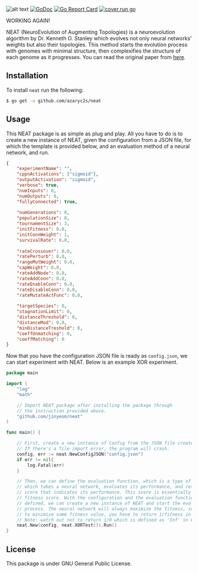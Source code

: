 ![alt text](https://github.com/azaryc2s/neat/blob/master/banner.png "neat")
[![GoDoc](https://godoc.org/github.com/azaryc2s/neat?status.svg)](https://godoc.org/github.com/azaryc2s/neat)
[![Go Report Card](https://goreportcard.com/badge/github.com/azaryc2s/neat)](https://goreportcard.com/report/github.com/azaryc2s/neat)
[![cover.run go](https://cover.run/go/github.com/azaryc2s/neat.svg)](https://cover.run/go/github.com/azaryc2s/neat)

WORKING AGAIN!


NEAT (NeuroEvolution of Augmenting Topologies) is a neuroevolution algorithm by 
Dr. Kenneth O. Stanley which evolves not only neural networks' weights but also their 
topologies. This method starts the evolution process with genomes with minimal structure,
then complexifies the structure of each genome as it progresses. You can read the original
paper from [here](http://nn.cs.utexas.edu/downloads/papers/stanley.ec02.pdf).

## Installation
To install `neat` run the following:

```bash
$ go get -u github.com/azaryc2s/neat
```

## Usage

This NEAT package is as simple as plug and play. All you have to do is to create
a new instance of NEAT, given the configuration from a JSON file, for which the
template is provided below, and an evaluation method of a neural network, and 
run.

```json
{
	"experimentName": "",
	"cppnActivations": ["sigmoid"],
	"outputActivation": "sigmoid",
	"verbose": true,
	"numInputs": 0,
	"numOutputs": 0,
	"fullyConnected": true,
	
	"numGenerations": 0,
	"populationSize": 0,
	"tournamentSize": 3,
	"initFitness": 0.0,
	"initConnWeight": 1,
	"survivalRate": 0.0,
	
	"rateCrossover": 0.0,
	"ratePerturb": 0.0,
	"rangeMutWeight": 0.0,
	"capWeight": 0.0,
	"rateAddNode": 0.0,
	"rateAddConn": 0.0,
	"rateEnableConn": 0.0,
	"rateDisableConn": 0.0,
	"rateMutateActFunc": 0.0,
	
	"targetSpecies": 0,
	"stagnationLimit": 0,
	"distanceThreshold": 0,
	"distanceMod": 0.0,
	"minDistanceTreshold": 0,
	"coeffUnmatching": 0,
	"coeffMatching": 0
}
```

Now that you have the configuration JSON file is ready as `config.json`, we can
start experiment with NEAT. Below is an example XOR experiment.

```go
package main

import (
	"log"
	"math"

	// Import NEAT package after installing the package through
	// the instruction provided above.
	"github.com/jinyeom/neat"
)

func main() {

	// First, create a new instance of Config from the JSON file created above.
	// If there's a file import error, the program will crash.
	config, err := neat.NewConfigJSON("config.json")
	if err != nil{
		log.Fatal(err)
	}

	// Then, we can define the evaluation function, which is a type of function
	// which takes a neural network, evaluates its performance, and returns some
	// score that indicates its performance. This score is essentially a genome's
	// fitness score. With the configuration and the evaluation function we
	// defined, we can create a new instance of NEAT and start the evolution 
	// process. The neural network will always maximize the fitness, so if you wish
	// to minimize some fitness value, you have to return 1/fitness in this function.
	// Note: watch out not to return 1/0 which is defined as 'Inf' in Go.
	neat.New(config, neat.XORTest()).Run()
}

```

## License
This package is under GNU General Public License.
